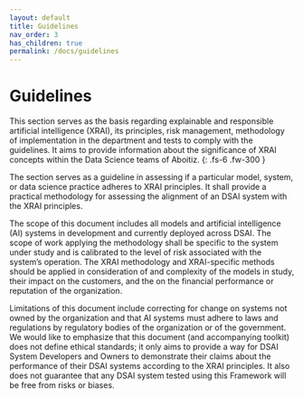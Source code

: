 ```yaml
---
layout: default
title: Guidelines
nav_order: 3
has_children: true
permalink: /docs/guidelines
---
```


# Guidelines

This section serves as the basis regarding explainable and responsible artificial intelligence (XRAI), its principles, risk management, methodology of implementation in the department and tests to comply with the guidelines. It aims to provide information about the significance of XRAI concepts within the Data Science teams of Aboitiz.
{: .fs-6 .fw-300 }

The section serves as a guideline in assessing if a particular model, system, or data science practice adheres to XRAI principles. It shall provide a practical methodology for assessing the alignment of an DSAI system with the XRAI principles.

The scope of this document includes all models and artificial intelligence (AI) systems in development and currently deployed across DSAI. The scope of work applying the methodology shall be specific to the system under study and is calibrated to the level of risk associated with the system’s operation. The XRAI methodology and XRAI-specific methods should be applied in  consideration of and complexity of the models in study, their impact on the customers, and the on 
the financial performance or reputation of the organization.

Limitations of this document include correcting for change on systems not owned by the organization and that AI systems must adhere to laws and regulations by regulatory bodies of the organization or of the government. We would like to emphasize that this document (and accompanying toolkit) does not define ethical standards; it only aims to provide a way for DSAI System Developers and Owners to demonstrate their claims about the performance of their DSAI systems according to the XRAI principles. It also does not guarantee that any DSAI system tested using this Framework will be free from risks or biases.
